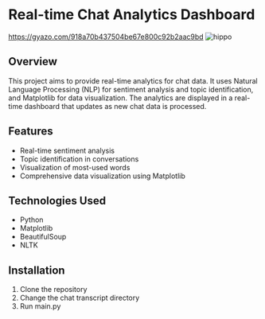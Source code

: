
# Real-time Chat Analytics Dashboard
https://gyazo.com/918a70b437504be67e800c92b2aac9bd
![hippo](https://i.imgur.com/Zx14Kmr.gif)

## Overview
This project aims to provide real-time analytics for chat data. It uses Natural Language Processing (NLP) for sentiment analysis and topic identification, and Matplotlib for data visualization. The analytics are displayed in a real-time dashboard that updates as new chat data is processed.

## Features
- Real-time sentiment analysis
- Topic identification in conversations
- Visualization of most-used words
- Comprehensive data visualization using Matplotlib

## Technologies Used
- Python
- Matplotlib
- BeautifulSoup
- NLTK

## Installation
1. Clone the repository
2. Change the chat transcript directory
3. Run main.py
